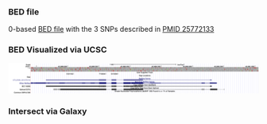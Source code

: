 ### BED file
0-based [BED file](/files/cow_SNPs.bed) with the 3 SNPs described in [PMID 25772133](https://pubmed.ncbi.nlm.nih.gov/25772133/)

### BED Visualized via UCSC
![UCSC_cow](/files/cow_SNPs_UCSC.png)

### Intersect via Galaxy
```

```

